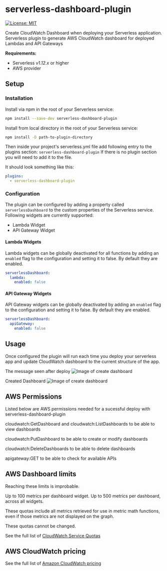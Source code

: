 # serverless-dashboard-plugin

[![License: MIT](https://img.shields.io/badge/License-MIT-yellow.svg)](https://opensource.org/licenses/MIT)


Create CloudWatch Dashboard when deploying your Serverless application.                            
Serverless plugin to generate AWS CloudWatch dashboard for deployed Lambdas and API Gateways

**Requirements:**
* Serverless *v1.12.x* or higher
* AWS provider

## Setup


### Installation

Install via npm in the root of your Serverless service:

```sh
npm install --save-dev serverless-dashboard-plugin
```

Install from local directory in the root of your Serverless service:

```sh
npm install -D path-to-plugin-directory
```

Then inside your project's serverless.yml file add following entry to the plugins section: `serverless-dashboard-plugin` If there is no plugin section you will need to add it to the file.

It should look something like this:

```yml
plugins:
  - serverless-dashboard-plugin
```

### Configuration

The plugin can be configured by adding a property called `serverlessDashboard` to the custom properties of the Serverless
service. Following widgets are currently supported:
- Lambda Widget
- API Gateway Widget

#### Lambda Widgets

Lambda widgets can be globally deactivated for all functions by adding an `enabled` flag to the configuration and setting it to false. By default they are enabled.

```yaml
serverlessDashboard:
  lambda:
    enabled: false
```

#### API Gateway Widgets

API Gateway widgets can be globally deactivated by adding an `enabled` flag to the configuration and setting it to false. By default they are enabled.

```yaml
serverlessDashboard:
  apiGateway:
    enabled: false
```



## Usage
Once configured the plugin will run each time you deploy your serverless app and update CloudWatch dashboard to the current structure of the app. 

The message seen after deploy
![Image of create dashboard](https://user-images.githubusercontent.com/18051308/75797522-988aa000-5d75-11ea-853e-60aaccf4f3f9.png)

Created Dashboard
![Image of create dashboard](https://user-images.githubusercontent.com/18051308/75797496-8c064780-5d75-11ea-9d31-44a2a610f3a9.png)


## AWS Permissions

Listed below are AWS permissions needed for a sucessful deploy with serverless-dashboard-plugin 

cloudwatch:GetDashboard and cloudwatch:ListDashboards to be able to view dashboards

cloudwatch:PutDashboard to be able to create or modify dashboards

cloudwatch:DeleteDashboards to be able to delete dashboards

apigateway:GET to be able to check for available APIs


## AWS Dashboard limits

Reaching these limits is improbable.

Up to 100 metrics per dashboard widget. Up to 500 metrics per dashboard, across all widgets.

These quotas include all metrics retrieved for use in metric math functions, even if those metrics are not displayed on the graph.

These quotas cannot be changed.

See the full list of [CloudWatch Service Quotas](https://docs.aws.amazon.com/AmazonCloudWatch/latest/monitoring/cloudwatch_limits.html)

## AWS CloudWatch pricing

See the full list of [Amazon CloudWatch pricing](https://aws.amazon.com/cloudwatch/pricing/) 